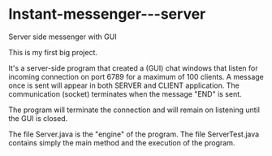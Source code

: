 # Instant-messenger---server
Server side messenger with GUI

This is my first big project.

It's a server-side program that created a (GUI) chat windows that listen for incoming connection on port 6789 for a maximum of 100 clients. A message once is sent will appear in both SERVER and CLIENT application. The communication (socket) terminates when the message "END" is sent.

The program will terminate the connection and will remain on listening until the GUI is closed.

The file Server.java is the "engine" of the program.
The file ServerTest.java contains simply the main method and the execution of the program.
